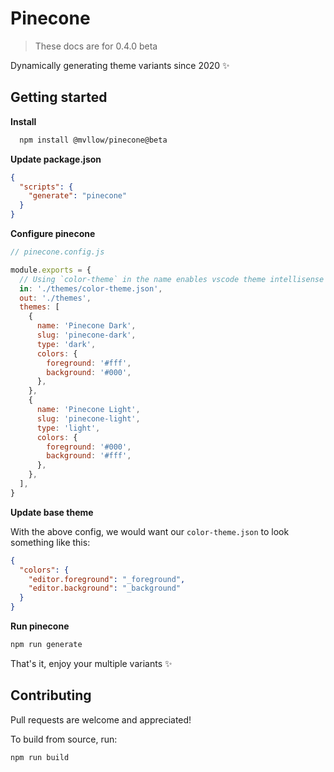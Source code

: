 # Pinecone

> These docs are for 0.4.0 beta

Dynamically generating theme variants since 2020 ✨

## Getting started

**Install**

```sh
  npm install @mvllow/pinecone@beta
```

**Update package.json**

```json
{
  "scripts": {
    "generate": "pinecone"
  }
}
```

**Configure pinecone**

```js
// pinecone.config.js

module.exports = {
  // Using `color-theme` in the name enables vscode theme intellisense
  in: './themes/color-theme.json',
  out: './themes',
  themes: [
    {
      name: 'Pinecone Dark',
      slug: 'pinecone-dark',
      type: 'dark',
      colors: {
        foreground: '#fff',
        background: '#000',
      },
    },
    {
      name: 'Pinecone Light',
      slug: 'pinecone-light',
      type: 'light',
      colors: {
        foreground: '#000',
        background: '#fff',
      },
    },
  ],
}
```

**Update base theme**

With the above config, we would want our `color-theme.json` to look something like this:

```json
{
  "colors": {
    "editor.foreground": "_foreground",
    "editor.background": "_background"
  }
}
```

**Run pinecone**

```sh
npm run generate
```

That's it, enjoy your multiple variants ✨

## Contributing

Pull requests are welcome and appreciated!

To build from source, run:

```sh
npm run build
```
